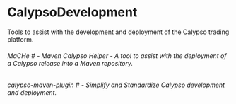 CalypsoDevelopment
============================

Tools to assist with the development and deployment of the Calypso trading platform.

###### MaCHe # - Maven Calypso Helper - A tool to assist with the deployment of a Calypso release into a Maven repository.  
###### calypso-maven-plugin # - Simplify and Standardize Calypso development and deployment.  
